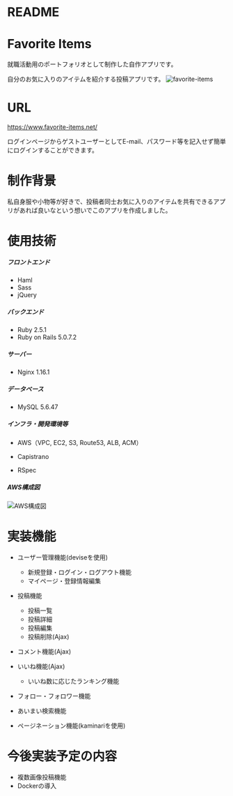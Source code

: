 # README

# Favorite Items

就職活動用のポートフォリオとして制作した自作アプリです。

自分のお気に入りのアイテムを紹介する投稿アプリです。
![favorite-items](https://user-images.githubusercontent.com/57096841/81496897-eda6dd00-92f5-11ea-99db-1a8ac421470e.jpg)


# URL

https://www.favorite-items.net/

ログインページからゲストユーザーとしてE-mail、パスワード等を記入せず簡単にログインすることができます。


# 制作背景

私自身服や小物等が好きで、投稿者同士お気に入りのアイテムを共有できるアプリがあれば良いなという想いでこのアプリを作成しました。


# 使用技術

##### フロントエンド

- Haml
- Sass
- jQuery 

##### バックエンド

- Ruby 2.5.1
- Ruby on Rails 5.0.7.2

##### サーバー

- Nginx 1.16.1

##### データベース

- MySQL 5.6.47

##### インフラ・開発環境等

- AWS（VPC, EC2, S3, Route53, ALB, ACM）

- Capistrano

- RSpec


##### AWS構成図
![AWS構成図](https://user-images.githubusercontent.com/57096841/81496540-4cb72280-92f3-11ea-83d9-752b1d7124fa.png)


# 実装機能

- ユーザー管理機能(deviseを使用)
  - 新規登録・ログイン・ログアウト機能
  - マイページ・登録情報編集
- 投稿機能
  - 投稿一覧
  - 投稿詳細
  - 投稿編集
  - 投稿削除(Ajax)

- コメント機能(Ajax)
- いいね機能(Ajax)
  - いいね数に応じたランキング機能
- フォロー・フォロワー機能
- あいまい検索機能
- ページネーション機能(kaminariを使用)


# 今後実装予定の内容

- 複数画像投稿機能
- Dockerの導入